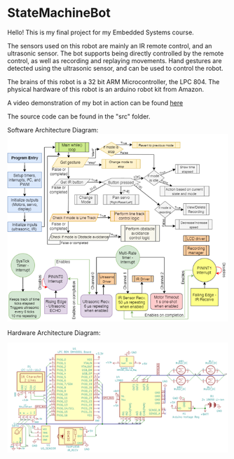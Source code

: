 # StateMachineBot

Hello! This is my final project for my Embedded Systems course.

The sensors used on this robot are mainly an IR remote control, and an ultrasonic sensor.  The bot supports being directly controlled by the remote control, as well as recording and replaying movements. Hand gestures are detected using the ultrasonic sensor, and can be used to control the robot.

The brains of this robot is a 32 bit ARM Microcontroller, the LPC 804. The physical hardware of this robot is an arduino robot kit from Amazon.

A video demonstration of my bot in action can be found [here](https://www.youtube.com/watch?v=8Y4A216La6w&feature=youtu.be)

The source code can be found in the "src" folder.

Software Architecture Diagram:
![Software Architecture Diagram](https://github.com/awalm/StateMachineBot/blob/master/images/Software%20Architecture.png "Software Architecture Diagram")

Hardware Architecture Diagram:

![Hardware Architecture Diagram](https://github.com/awalm/StateMachineBot/blob/master/images/Schematic_updated.png "Hardware Architecture Diagram")

